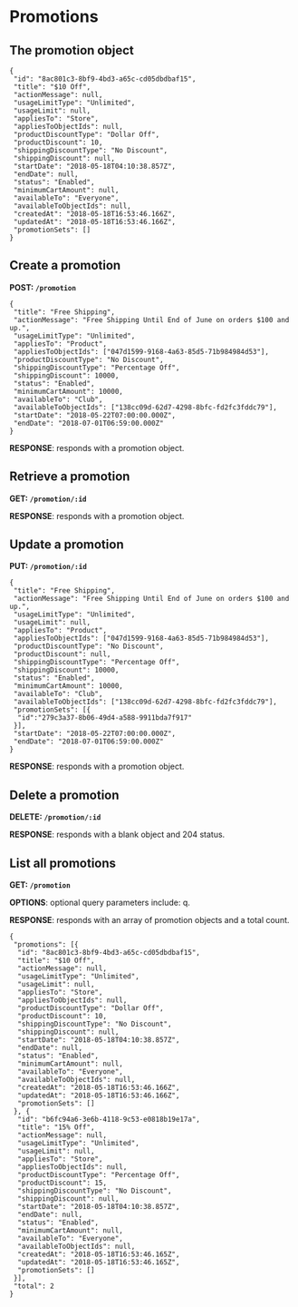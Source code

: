 # Promotions

## The promotion object

```
{
 "id": "8ac801c3-8bf9-4bd3-a65c-cd05dbdbaf15",
 "title": "$10 Off",
 "actionMessage": null,
 "usageLimitType": "Unlimited",
 "usageLimit": null,
 "appliesTo": "Store",
 "appliesToObjectIds": null,
 "productDiscountType": "Dollar Off",
 "productDiscount": 10,
 "shippingDiscountType": "No Discount",
 "shippingDiscount": null,
 "startDate": "2018-05-18T04:10:38.857Z",
 "endDate": null,
 "status": "Enabled",
 "minimumCartAmount": null,
 "availableTo": "Everyone",
 "availableToObjectIds": null,
 "createdAt": "2018-05-18T16:53:46.166Z",
 "updatedAt": "2018-05-18T16:53:46.166Z",
 "promotionSets": []
}
```

## Create a promotion

**POST: `/promotion`**

```
{
 "title": "Free Shipping",
 "actionMessage": "Free Shipping Until End of June on orders $100 and up.",
 "usageLimitType": "Unlimited",
 "appliesTo": "Product",
 "appliesToObjectIds": ["047d1599-9168-4a63-85d5-71b984984d53"],
 "productDiscountType": "No Discount",
 "shippingDiscountType": "Percentage Off",
 "shippingDiscount": 10000,
 "status": "Enabled",
 "minimumCartAmount": 10000,
 "availableTo": "Club",
 "availableToObjectIds": ["138cc09d-62d7-4298-8bfc-fd2fc3fddc79"],
 "startDate": "2018-05-22T07:00:00.000Z",
 "endDate": "2018-07-01T06:59:00.000Z"
}
```

**RESPONSE**: responds with a promotion object.

## Retrieve a promotion

**GET: `/promotion/:id`**

**RESPONSE**: responds with a promotion object.

## Update a promotion

**PUT: `/promotion/:id`**

```
{
 "title": "Free Shipping",
 "actionMessage": "Free Shipping Until End of June on orders $100 and up.",
 "usageLimitType": "Unlimited",
 "usageLimit": null,
 "appliesTo": "Product",
 "appliesToObjectIds": ["047d1599-9168-4a63-85d5-71b984984d53"],
 "productDiscountType": "No Discount",
 "productDiscount": null,
 "shippingDiscountType": "Percentage Off",
 "shippingDiscount": 10000,
 "status": "Enabled",
 "minimumCartAmount": 10000,
 "availableTo": "Club",
 "availableToObjectIds": ["138cc09d-62d7-4298-8bfc-fd2fc3fddc79"],
 "promotionSets": [{
  "id":"279c3a37-8b06-49d4-a588-9911bda7f917"
 }],
 "startDate": "2018-05-22T07:00:00.000Z",
 "endDate": "2018-07-01T06:59:00.000Z"
}
```

**RESPONSE**: responds with a promotion object.

## Delete a promotion

**DELETE: `/promotion/:id`**

**RESPONSE**: responds with a blank object and 204 status.

## List all promotions

**GET: `/promotion`**

**OPTIONS**: optional query parameters include: q.

**RESPONSE**: responds with an array of promotion objects and a total count.

```
{
 "promotions": [{
  "id": "8ac801c3-8bf9-4bd3-a65c-cd05dbdbaf15",
  "title": "$10 Off",
  "actionMessage": null,
  "usageLimitType": "Unlimited",
  "usageLimit": null,
  "appliesTo": "Store",
  "appliesToObjectIds": null,
  "productDiscountType": "Dollar Off",
  "productDiscount": 10,
  "shippingDiscountType": "No Discount",
  "shippingDiscount": null,
  "startDate": "2018-05-18T04:10:38.857Z",
  "endDate": null,
  "status": "Enabled",
  "minimumCartAmount": null,
  "availableTo": "Everyone",
  "availableToObjectIds": null,
  "createdAt": "2018-05-18T16:53:46.166Z",
  "updatedAt": "2018-05-18T16:53:46.166Z",
  "promotionSets": []
 }, {
  "id": "b6fc94a6-3e6b-4118-9c53-e0818b19e17a",
  "title": "15% Off",
  "actionMessage": null,
  "usageLimitType": "Unlimited",
  "usageLimit": null,
  "appliesTo": "Store",
  "appliesToObjectIds": null,
  "productDiscountType": "Percentage Off",
  "productDiscount": 15,
  "shippingDiscountType": "No Discount",
  "shippingDiscount": null,
  "startDate": "2018-05-18T04:10:38.857Z",
  "endDate": null,
  "status": "Enabled",
  "minimumCartAmount": null,
  "availableTo": "Everyone",
  "availableToObjectIds": null,
  "createdAt": "2018-05-18T16:53:46.165Z",
  "updatedAt": "2018-05-18T16:53:46.165Z",
  "promotionSets": []
 }],
 "total": 2
}
```
